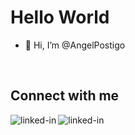 
# Hello World

- 👋 Hi, I’m @AngelPostigo

<br>

## Connect with me

[<img align="left" alt="linked-in" src="https://img.shields.io/badge/WEBSITE-AngelPostigo-blue" />](https://angelpostigo.herokuapp.com/)

[<img align="left" alt="linked-in" src="https://img.shields.io/badge/linkedin-%230077B5.svg?&style=for-the-badge&logo=linkedin&logoColor=white" />](https://www.linkedin.com/in/angelpostigo/)





<!---
AngelPostigo/AngelPostigo is a ✨ special ✨ repository because its `README.md` (this file) appears on your GitHub profile.
You can click the Preview link to take a look at your changes.
--->
